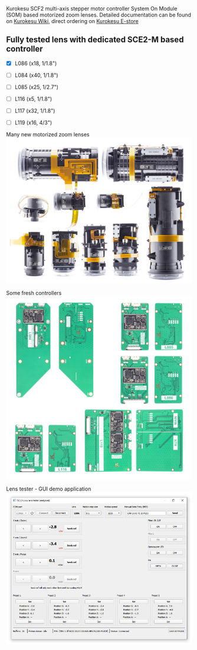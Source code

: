 Kurokesu SCF2 multi-axis stepper motor controller System On Module (SOM) based motorized zoom lenses. Detailed documentation can be found on [Kurokesu Wiki](https://wiki.kurokesu.com/books/motorized-zoom-lenses), direct ordering on [Kurokesu E-store](https://www.kurokesu.com/shop/motorized_zoom_lenses)

## Fully tested lens with dedicated SCE2-M based controller
* [x] L086 (x18, 1/1.8")
* [ ] L084 (x40, 1/1.8")
* [ ] L085 (x25, 1/2.7")
* [ ] L116 (x5, 1/1.8")
* [ ] L117 (x32, 1/1.8")
* [ ] L119 (x16, 4/3")


Many new motorized zoom lenses
![](images/motorized_zoom_lenses.jpg)


Some fresh controllers
![](images/SCE2_controllers.jpg)


Lens tester - GUI demo application
![](03_lens_tester_gui/screenshot.png)
